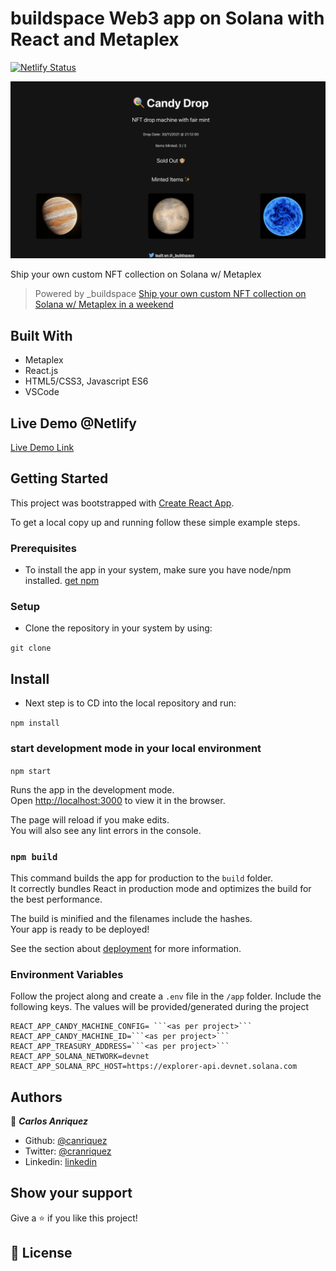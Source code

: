 # buildspace Web3 app on Solana with React and Metaplex


[![Netlify Status](https://api.netlify.com/api/v1/badges/04a105cb-eb92-4cf3-91b3-11cb12457327/deploy-status)](https://app.netlify.com/sites/anriquez-nft-drop/deploys)


![screenshot](./app/src/assets/solana-metaplex.png)

Ship your own custom NFT collection on Solana w/ Metaplex

> Powered by _buildspace
> [Ship your own custom NFT collection on Solana w/ Metaplex in a weekend](https://zip.sc/GTE5v)

## Built With
- Metaplex
- React.js
- HTML5/CSS3, Javascript ES6
- VSCode

## Live Demo @Netlify

[Live Demo Link](https://anriquez-nft-drop.netlify.app/)


## Getting Started

This project was bootstrapped with [Create React App](https://github.com/facebook/create-react-app).

To get a local copy up and running follow these simple example steps.

### Prerequisites

- To install the app in your system, make sure you have node/npm installed. [get npm](https://www.npmjs.com/get-npm)

### Setup

- Clone the repository in your system by using:

`git clone `

## Install

- Next step is to CD into the local repository and run:

`npm install`

### start development mode in your local environment

`npm start`

Runs the app in the development mode.<br />
Open [http://localhost:3000](http://localhost:3000) to view it in the browser.

The page will reload if you make edits.<br />
You will also see any lint errors in the console.

### `npm build`

This command builds the app for production to the `build` folder.<br />
It correctly bundles React in production mode and optimizes the build for the best performance.

The build is minified and the filenames include the hashes.<br />
Your app is ready to be deployed!

See the section about [deployment](https://facebook.github.io/create-react-app/docs/deployment) for more information.

### Environment Variables

Follow the project along and create a ```.env``` file in the ```/app``` folder. Include the following keys. The values will be provided/generated during the project

```
REACT_APP_CANDY_MACHINE_CONFIG= ```<as per project>```
REACT_APP_CANDY_MACHINE_ID=```<as per project>```
REACT_APP_TREASURY_ADDRESS=```<as per project>```
REACT_APP_SOLANA_NETWORK=devnet
REACT_APP_SOLANA_RPC_HOST=https://explorer-api.devnet.solana.com
```

## Authors

👤 **_Carlos Anriquez_**

- Github: [@canriquez](https://github.com/canriquez)
- Twitter: [@cranriquez](https://twitter.com/cranriquez)
- Linkedin: [linkedin](https://www.linkedin.com/in/carlosanriquez/)

## Show your support

Give a ⭐️ if you like this project!


## 📝 License
